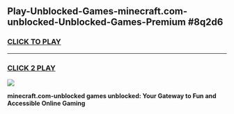 
## Play-Unblocked-Games-minecraft.com-unblocked-Unblocked-Games-Premium #8q2d6
<h3>
<a href="https://premium.freeplayer.one?title=minecraft.com-unblocked&ref=12M">CLICK TO PLAY</a></h3>
<hr>

<h3>
<a href="https://premium.freeplayer.one?title=minecraft.com-unblocked&ref=12M">CLICK 2 PLAY</a>
  
</h3>

<a href="https://premium.freeplayer.one?title=minecraft.com-unblocked&ref=12M"><img src="https://clearcache.store/games.png"></a>


**minecraft.com-unblocked games unblocked: Your Gateway to Fun and Accessible Online Gaming**
